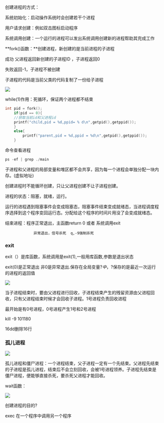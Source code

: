 创建进程的方式：

系统初始化：启动操作系统时会创建若干个进程

用户请求创建：例如双击图标启动程序

系统调用创建：一个运行的进程可以发出系统调用创建新的进程帮助其完成工作

**fork()函数：**创建进程，新创建的是当前进程的子进程

成功 父进程返回新创建的子进程ID ，子进程返回0

失败返回-1，子进程不被创建

子进程的代码是当前父类的代码复制了一份给子进程

![](https://cdn.nlark.com/yuque/0/2024/png/40599201/1716290307936-2c36631f-00b9-4da5-a981-c4a6205b9e27.png)

while(1)作用：死循环，保证两个进程都不结束

```c
int pid = fork();
	if(pid == 0){
    //获取当前id和父进程id
	printf("child,pid = %d,ppid= % d\n",getpid(),getppid());
	}
	else{
		printf("parent,pid = %d,ppid = %d\n",getpid(),getppid());
	}
```

命令查看进程

```c
ps -ef | grep ./main
```

子进程和父进程的局部变量和堆区都不会共享，因为每一个进程会单独分配一块内存。(虚拟地址)



创建进程时不能循环创建，只让父进程创建不让子进程创建。

进程的状态：阻塞，就绪，运行。

运行的进程遇到阻塞事件会变成阻塞态，阻塞事件结束变成就绪态，当进程调度程序选择到这个程序变回运行态。分配给这个程序的时间片用没了会变成就绪态。

结束进程：程序正常退出，主函数return 0 或者 系统调用exit

                 异常退出，信号杀死  q,-9强制杀死

### exit
exit（）是库函数，系统调用是exit(1),一般用库函数,参数是退出状态

exit(0)是正常退出 非0是异常退出.保存在全局变量$?中，$?保存的是最近一次运行的进程的返回值

![](https://cdn.nlark.com/yuque/0/2024/png/40599201/1716465194378-34c649c6-b275-488a-ac73-caee9cca271a.png)

当子进程结束时，要由父进程进行回收，子进程结束产生的残留资源由父进程回收，只有父进程结束时候才会回收子进程。1号进程负责回收进程

最开始是有0号进程，0号进程产生1号和2号进程

kill -9 101180

16dd删除16行



### 孤儿进程
![](https://cdn.nlark.com/yuque/0/2024/png/40599201/1716465883605-06955075-9325-430f-9a6f-32707fc879c6.png)



孤儿进程和僵尸进程：一个进程结束，父子进程一定有一个先结束。父进程先结束的子进程是孤儿进程，结束后不会立刻回收，会被1号进程领养。子进程先结束是僵尸进程，便能够直接杀死，要杀死父进程才能回收。



wait函数：

![](https://cdn.nlark.com/yuque/0/2024/png/40599201/1716466370653-5d02c0e6-8923-4bce-88c9-8eddb57270aa.png) 





创建进程的目的?

exec 在一个程序中调用另一个程序









